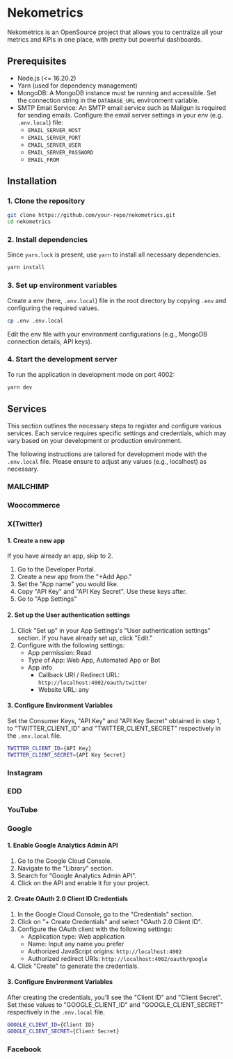 # Nekometrics

Nekometrics is an OpenSource project that allows you to centralize all your metrics and KPIs in one place, with pretty but powerful dashboards.

## Prerequisites

- Node.js (<= 16.20.2)
- Yarn (used for dependency management)
- MongoDB: A MongoDB instance must be running and accessible. Set the connection string in the `DATABASE_URL` environment variable.
- SMTP Email Service: An SMTP email service such as Mailgun is required for sending emails. Configure the email server settings in your env (e.g. `.env.local`) file:
  - `EMAIL_SERVER_HOST`
  - `EMAIL_SERVER_PORT`
  - `EMAIL_SERVER_USER`
  - `EMAIL_SERVER_PASSWORD`
  - `EMAIL_FROM`

## Installation

### 1. Clone the repository

```bash
git clone https://github.com/your-repo/nekometrics.git
cd nekometrics
```

### 2. Install dependencies

Since `yarn.lock` is present, use `yarn` to install all necessary dependencies.

```bash
yarn install
```

### 3. Set up environment variables

Create a env (here, `.env.local`) file in the root directory by copying `.env` and configuring the required values.

```bash
cp .env .env.local
```

Edit the env file with your environment configurations (e.g., MongoDB connection details, API keys).

### 4. Start the development server

To run the application in development mode on port 4002:

```bash
yarn dev
```

## Services

This section outlines the necessary steps to register and configure various services. Each service requires specific settings and credentials, which may vary based on your development or production environment.

The following instructions are tailored for development mode with the `.env.local` file. Please ensure to adjust any values (e.g., localhost) as necessary.

### MAILCHIMP

### Woocommerce

### X(Twitter)

#### 1. Create a new app

If you have already an app, skip to 2.

1. Go to the Developer Portal.
2. Create a new app from the "+Add App."
3. Set the "App name" you would like.
4. Copy "API Key" and "API Key Secret". Use these keys after.
5. Go to "App Settings"

#### 2. Set up the User authentication settings

1. Click "Set up" in your App Settings's "User authentication settings" section. If you have already set up, click "Edit."
2. Configure with the following settings:
   - App permission: Read
   - Type of App: Web App, Automated App or Bot
   - App info
     - Callback URI / Redirect URL: `http://localhost:4002/oauth/twitter`
     - Website URL: any

#### 3. Configure Environment Variables

Set the Consumer Keys, "API Key" and "API Key Secret" obtained in step 1, to "TWITTER_CLIENT_ID" and "TWITTER_CLIENT_SECRET" respectively in the `.env.local` file.

```bash
TWITTER_CLIENT_ID={API Key}
TWITTER_CLIENT_SECRET={API Key Secret}
```

### Instagram

### EDD

### YouTube

### Google

#### 1. Enable Google Analytics Admin API

1. Go to the Google Cloud Console.
2. Navigate to the "Library" section.
3. Search for "Google Analytics Admin API".
4. Click on the API and enable it for your project.

#### 2. Create OAuth 2.0 Client ID Credentials

1. In the Google Cloud Console, go to the "Credentials" section.
2. Click on "+ Create Credentials" and select "OAuth 2.0 Client ID".
3. Configure the OAuth client with the following settings:
   - Application type: Web application
   - Name: Input any name you prefer
   - Authorized JavaScript origins: `http://localhost:4002`
   - Authorized redirect URIs: `http://localhost:4002/oauth/google`
4. Click "Create" to generate the credentials.

#### 3. Configure Environment Variables

After creating the credentials, you'll see the "Client ID" and "Client Secret". Set these values to "GOOGLE_CLIENT_ID" and "GOOGLE_CLIENT_SECRET" respectively in the `.env.local` file.

```bash
GOOGLE_CLIENT_ID={Client ID}
GOOGLE_CLIENT_SECRET={Client Secret}
```

### Facebook
